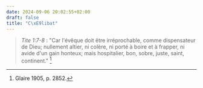 ```yaml
---
date: 2024-09-06 20:02:55+02:00
draft: false
title: "C\xE9libat"
---
```





> *Tite 1:7-8* : "Car l'évêque doit être irréprochable, comme dispensateur de Dieu; nullement altier, ni colère, ni porté à boire et à frapper, ni avide d'un gain honteux; mais hospitalier, bon, sobre, juste, saint, continent." [^1]

[^1]: Glaire 1905, p. 2852.
